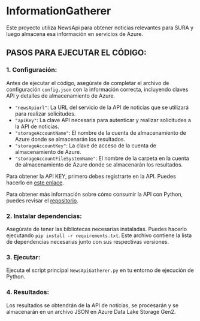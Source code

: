 # InformationGatherer

Este proyecto utiliza NewsApi para obtener noticias relevantes para SURA y luego almacena esa información en servicios de Azure.

## PASOS PARA EJECUTAR EL CÓDIGO:

### 1. Configuración:

Antes de ejecutar el código, asegúrate de completar el archivo de configuración `config.json` con la información correcta, incluyendo claves API y detalles de almacenamiento de Azure.

- `"newsApiurl"`: La URL del servicio de la API de noticias que se utilizará para realizar solicitudes.
- `"apiKey"`: La clave API necesaria para autenticar y realizar solicitudes a la API de noticias.
- `"storageAccountName"`: El nombre de la cuenta de almacenamiento de Azure donde se almacenarán los resultados. 
- `"storageAccountKey"`: La clave de acceso de la cuenta de almacenamiento de Azure. 
- `"storageAccountFileSystemName"`: El nombre de la carpeta en la cuenta de almacenamiento de Azure donde se almacenarán los resultados. 

Para obtener la API KEY, primero debes registrarte en la API. Puedes hacerlo en [este enlace](https://newsapi.ai/).

Para obtener más información sobre cómo consumir la API con Python, puedes revisar el [repositorio](https://github.com/EventRegistry/event-registry-python/wiki).

### 2. Instalar dependencias: 

Asegúrate de tener las bibliotecas necesarias instaladas. Puedes hacerlo ejecutando `pip install -r requirements.txt`. Este archivo contiene la lista de dependencias necesarias junto con sus respectivas versiones.

### 3. Ejecutar:

Ejecuta el script principal `NewsApiGatherer.py` en tu entorno de ejecución de Python.

### 4. Resultados:

Los resultados se obtendrán de la API de noticias, se procesarán y se almacenarán en un archivo JSON en Azure Data Lake Storage Gen2.
